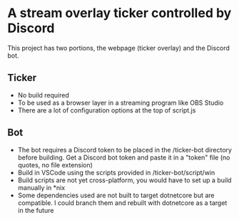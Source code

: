 # A stream overlay ticker controlled by Discord

This project has two portions, the webpage (ticker overlay) and the Discord bot.

## Ticker

* No build required
* To be used as a browser layer in a streaming program like OBS Studio
* There are a lot of configuration options at the top of script.js

## Bot

* The bot requires a Discord token to be placed in the /ticker-bot directory before building. Get a Discord bot token and paste it in a "token" file (no quotes, no file extension)
* Build in VSCode using the scripts provided in /ticker-bot/script/win
* Build scripts are not yet cross-platform, you would have to set up a build manually in *nix 
* Some dependencies used are not built to target dotnetcore but are compatible. I could branch them and rebuilt with dotnetcore as a target in the future

